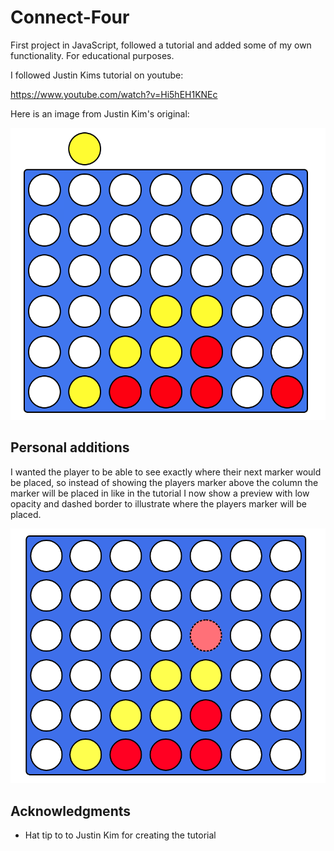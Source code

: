 # Connect-Four
First project in JavaScript, followed a tutorial and added some of my own functionality. For educational purposes.

I followed Justin Kims tutorial on youtube:

https://www.youtube.com/watch?v=Hi5hEH1KNEc

Here is an image from Justin Kim's original:

![](images/original.png)

## Personal additions

I wanted the player to be able to see exactly where their next marker would be placed, so instead of showing the players marker above the column the marker will be placed in like in the tutorial I now show a preview with low opacity and dashed border to illustrate where the players marker will be placed.

![](images/addition.png)



## Acknowledgments

* Hat tip to to Justin Kim for creating the tutorial

